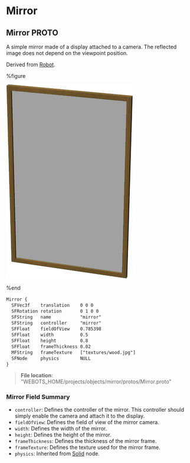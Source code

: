 # Mirror

## Mirror PROTO

A simple mirror made of a display attached to a camera.
The reflected image does not depend on the viewpoint position.

Derived from [Robot](../reference/robot.md).

%figure

![Mirror](images/objects/mirror/Mirror/model.png)

%end

```
Mirror {
  SFVec3f    translation    0 0 0
  SFRotation rotation       0 1 0 0
  SFString   name           "mirror"
  SFString   controller     "mirror"
  SFFloat    fieldOfView    0.785398
  SFFloat    width          0.5
  SFFloat    height         0.8
  SFFloat    frameThickness 0.02
  MFString   frameTexture   ["textures/wood.jpg"]
  SFNode     physics        NULL
}
```

> **File location**: "WEBOTS\_HOME/projects/objects/mirror/protos/Mirror.proto"

### Mirror Field Summary

- `controller`: Defines the controller of the mirror. This controller should simply enable the camera and attach it to the display.
- `fieldOfView`: Defines the field of view of the mirror camera.
- `width`: Defines the width of the mirror.
- `height`: Defines the height of the mirror.
- `frameThickness`: Defines the thickness of the mirror frame.
- `frameTexture`: Defines the texture used for the mirror frame.
- `physics`: Inherited from [Solid](../reference/solid.md) node.
